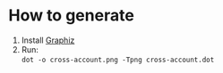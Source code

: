 # How to generate

1. Install [Graphiz](https://www.graphviz.org/download/)
2. Run: <br /> `dot -o cross-account.png -Tpng cross-account.dot`
